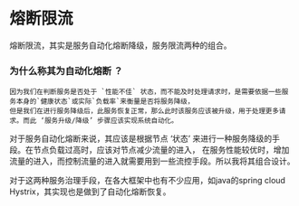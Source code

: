 
# 熔断限流

熔断限流，其实是服务自动化熔断降级，服务限流两种的组合。

### 为什么称其为自动化熔断 ？

```
因为我们在判断服务是否处于 `性能不佳` 状态，而不能及时处理请求时，是需要依据一些服务本身的`健康状态`或实际`负载率`来衡量是否将服务降级，
但是我们在进行服务降级后，此服务恢复正常，那么此时该服务应该被升级，用于处理更多请求。而此 ‘服务升级/降级’ 步骤应该实现系统自动化。
```


对于服务自动化熔断来说，其应该是根据节点 ‘状态’ 来进行一种服务降级的手段。在节点负载过高时，应该对节点减少流量的进入，
在服务性能较优时，增加流量的进入，而控制流量的进入就需要用到一些流控手段。所以我将其组合设计。


对于这两种服务治理手段，在各大框架中也有不少应用，如java的spring cloud Hystrix，其实现也是做到了自动化熔断恢复。
